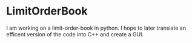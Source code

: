 # LimitOrderBook
I am working on a limit-order-book in python. I hope to later translate an efficent version of the code into C++ and create a GUI.
